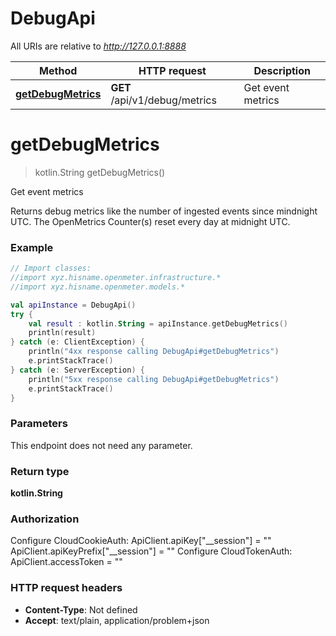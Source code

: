 # DebugApi

All URIs are relative to *http://127.0.0.1:8888*

| Method | HTTP request | Description |
| ------------- | ------------- | ------------- |
| [**getDebugMetrics**](DebugApi.md#getDebugMetrics) | **GET** /api/v1/debug/metrics | Get event metrics |


<a id="getDebugMetrics"></a>
# **getDebugMetrics**
> kotlin.String getDebugMetrics()

Get event metrics

Returns debug metrics like the number of ingested events since mindnight UTC. The OpenMetrics Counter(s) reset every day at midnight UTC. 

### Example
```kotlin
// Import classes:
//import xyz.hisname.openmeter.infrastructure.*
//import xyz.hisname.openmeter.models.*

val apiInstance = DebugApi()
try {
    val result : kotlin.String = apiInstance.getDebugMetrics()
    println(result)
} catch (e: ClientException) {
    println("4xx response calling DebugApi#getDebugMetrics")
    e.printStackTrace()
} catch (e: ServerException) {
    println("5xx response calling DebugApi#getDebugMetrics")
    e.printStackTrace()
}
```

### Parameters
This endpoint does not need any parameter.

### Return type

**kotlin.String**

### Authorization


Configure CloudCookieAuth:
    ApiClient.apiKey["__session"] = ""
    ApiClient.apiKeyPrefix["__session"] = ""
Configure CloudTokenAuth:
    ApiClient.accessToken = ""

### HTTP request headers

 - **Content-Type**: Not defined
 - **Accept**: text/plain, application/problem+json

